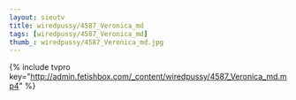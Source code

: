 ```yaml
--- 
layout: sieutv
title: wiredpussy/4587_Veronica_md
tags: [wiredpussy/4587_Veronica_md]
thumb_: wiredpussy/4587_Veronica_md.jpg
---
```

{% include tvpro key="http://admin.fetishbox.com/_content/wiredpussy/4587_Veronica_md.mp4" %} 
